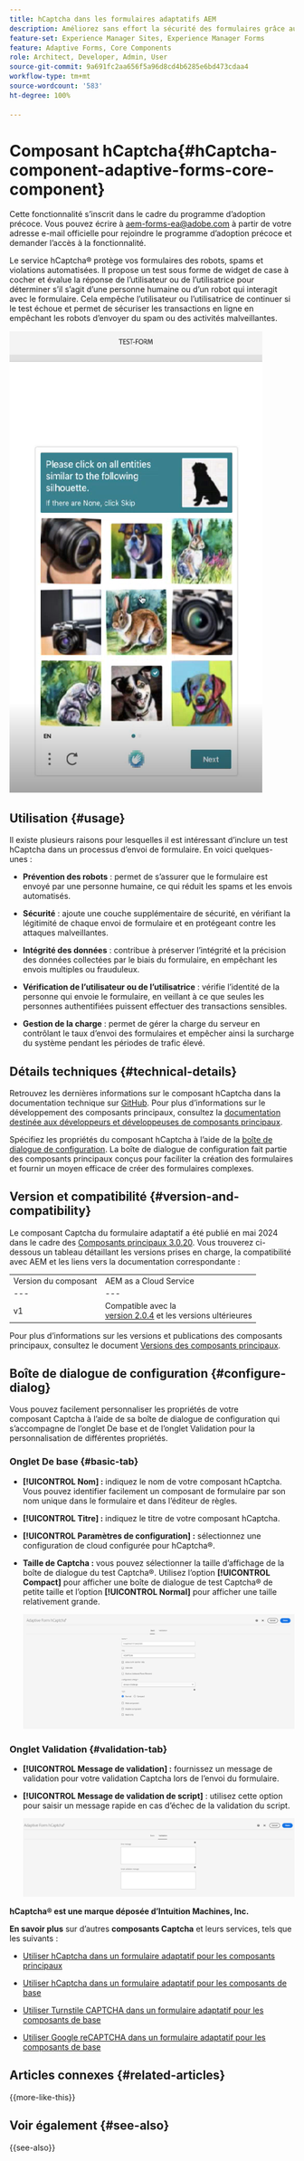 ```yaml
---
title: hCaptcha dans les formulaires adaptatifs AEM
description: Améliorez sans effort la sécurité des formulaires grâce au service hCaptcha®. Guide détaillé inclus.
feature-set: Experience Manager Sites, Experience Manager Forms
feature: Adaptive Forms, Core Components
role: Architect, Developer, Admin, User
source-git-commit: 9a691fc2aa656f5a96d8cd4b6285e6bd473cdaa4
workflow-type: tm+mt
source-wordcount: '583'
ht-degree: 100%

---
```


# Composant hCaptcha{#hCaptcha-component-adaptive-forms-core-component}

<span class="preview"> Cette fonctionnalité s’inscrit dans le cadre du programme d’adoption précoce. Vous pouvez écrire à aem-forms-ea@adobe.com à partir de votre adresse e-mail officielle pour rejoindre le programme d’adoption précoce et demander l’accès à la fonctionnalité. </span>

Le service hCaptcha® protège vos formulaires des robots, spams et violations automatisées. Il propose un test sous forme de widget de case à cocher et évalue la réponse de l’utilisateur ou de l’utilisatrice pour déterminer s’il s’agit d’une personne humaine ou d’un robot qui interagit avec le formulaire. Cela empêche l’utilisateur ou l’utilisatrice de continuer si le test échoue et permet de sécuriser les transactions en ligne en empêchant les robots d’envoyer du spam ou des activités malveillantes.

![hCaptcha®](/help/adaptive-forms/assets/hCaptcha-challenge.png)

## Utilisation {#usage}

Il existe plusieurs raisons pour lesquelles il est intéressant d’inclure un test hCaptcha dans un processus d’envoi de formulaire. En voici quelques-unes :

- **Prévention des robots** : permet de s’assurer que le formulaire est envoyé par une personne humaine, ce qui réduit les spams et les envois automatisés.

- **Sécurité** : ajoute une couche supplémentaire de sécurité, en vérifiant la légitimité de chaque envoi de formulaire et en protégeant contre les attaques malveillantes.

- **Intégrité des données** : contribue à préserver l’intégrité et la précision des données collectées par le biais du formulaire, en empêchant les envois multiples ou frauduleux.

- **Vérification de l’utilisateur ou de l’utilisatrice** : vérifie l’identité de la personne qui envoie le formulaire, en veillant à ce que seules les personnes authentifiées puissent effectuer des transactions sensibles.

- **Gestion de la charge** : permet de gérer la charge du serveur en contrôlant le taux d’envoi des formulaires et empêcher ainsi la surcharge du système pendant les périodes de trafic élevé.

## Détails techniques {#technical-details}

Retrouvez les dernières informations sur le composant hCaptcha dans la documentation technique sur [GitHub](https://github.com/adobe/aem-core-forms-components/blob/master/ui.af.apps/src/main/content/jcr_root/apps/core/fd/components/form/hCaptcha/v1/hCaptcha/README.md). Pour plus d’informations sur le développement des composants principaux, consultez la [documentation destinée aux développeurs et développeuses de composants principaux](/help/developing/overview.md).

Spécifiez les propriétés du composant hCaptcha à l’aide de la [boîte de dialogue de configuration](#configure-dialog). La boîte de dialogue de configuration fait partie des composants principaux conçus pour faciliter la création des formulaires et fournir un moyen efficace de créer des formulaires complexes.

## Version et compatibilité {#version-and-compatibility}


Le composant Captcha du formulaire adaptatif a été publié en mai 2024 dans le cadre des [Composants principaux 3.0.20](https://github.com/adobe/aem-core-forms-components/commit/a4cb97131ffad47137a8f5f173401128a1cf3491). Vous trouverez ci-dessous un tableau détaillant les versions prises en charge, la compatibilité avec AEM et les liens vers la documentation correspondante :

|  |  |
|---|---|
| Version du composant | AEM as a Cloud Service |
| --- | --- |
| v1 | Compatible avec la <br>[version 2.0.4](/help/adaptive-forms/version.md) et les versions ultérieures | Compatible | Compatible |

Pour plus d’informations sur les versions et publications des composants principaux, consultez le document [Versions des composants principaux](/help/adaptive-forms/version.md).

## Boîte de dialogue de configuration {#configure-dialog}

Vous pouvez facilement personnaliser les propriétés de votre composant Captcha à l’aide de sa boîte de dialogue de configuration qui s’accompagne de l’onglet De base et de l’onglet Validation pour la personnalisation de différentes propriétés.

### Onglet De base {#basic-tab}

- **[!UICONTROL Nom] :** indiquez le nom de votre composant hCaptcha. Vous pouvez identifier facilement un composant de formulaire par son nom unique dans le formulaire et dans l’éditeur de règles.
- **[!UICONTROL Titre] :** indiquez le titre de votre composant hCaptcha.
- **[!UICONTROL Paramètres de configuration] :** sélectionnez une configuration de cloud configurée pour hCaptcha®.
- **Taille de Captcha :** vous pouvez sélectionner la taille d’affichage de la boîte de dialogue du test Captcha®. Utilisez l’option **[!UICONTROL Compact]** pour afficher une boîte de dialogue de test Captcha® de petite taille et l’option **[!UICONTROL Normal]** pour afficher une taille relativement grande.<!-- or **[!UICONTROL Invisible]** to validate hCaptcha&reg; without explicitly rendering the checkbox widget on the user interface. -->

  ![Onglet De base de hCaptcha](/help/adaptive-forms/assets/hcaptcha-basic.png)

### Onglet Validation {#validation-tab}

- **[!UICONTROL Message de validation] :** fournissez un message de validation pour votre validation Captcha lors de l’envoi du formulaire.
- **[!UICONTROL Message de validation de script]** : utilisez cette option pour saisir un message rapide en cas d’échec de la validation du script.

  ![Onglet Validation de hCaptcha](/help/adaptive-forms/assets/hcaptcha-validation-tab.png)

**hCaptcha® est une marque déposée d’Intuition Machines, Inc.**

**En savoir plus** sur d’autres **composants Captcha** et leurs services, tels que les suivants :

- [Utiliser hCaptcha dans un formulaire adaptatif pour les composants principaux](https://experienceleague.adobe.com/fr/docs/experience-manager-cloud-service/content/forms/adaptive-forms-authoring/authoring-adaptive-forms-core-components/create-an-adaptive-form-on-forms-cs/integrate-adaptive-forms-hcaptcha-core-components)

- [Utiliser hCaptcha dans un formulaire adaptatif pour les composants de base](https://experienceleague.adobe.com/fr/docs/experience-manager-cloud-service/content/forms/adaptive-forms-authoring/authoring-adaptive-forms-foundation-components/add-components-to-an-adaptive-form/integrate-adaptive-forms-hcaptcha)

- [Utiliser Turnstile CAPTCHA dans un formulaire adaptatif pour les composants de base](https://experienceleague.adobe.com/fr/docs/experience-manager-cloud-service/content/forms/adaptive-forms-authoring/authoring-adaptive-forms-foundation-components/add-components-to-an-adaptive-form/integrate-adaptive-forms-turnstile)

- [Utiliser Google reCAPTCHA dans un formulaire adaptatif pour les composants de base](https://experienceleague.adobe.com/fr/docs/experience-manager-cloud-service/content/forms/adaptive-forms-authoring/authoring-adaptive-forms-core-components/create-an-adaptive-form-on-forms-cs/captcha-adaptive-forms-core-components)

## Articles connexes {#related-articles}

{{more-like-this}}

## Voir également {#see-also}

{{see-also}}
